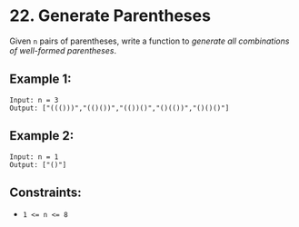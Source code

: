 # 22. Generate Parentheses

Given `n` pairs of parentheses, write a function to *generate all combinations of well-formed parentheses*.

## Example 1:

```
Input: n = 3
Output: ["((()))","(()())","(())()","()(())","()()()"]
```

## Example 2:

```
Input: n = 1
Output: ["()"]
```

## Constraints:

- `1 <= n <= 8`